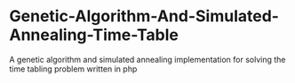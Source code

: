 # Genetic-Algorithm-And-Simulated-Annealing-Time-Table
A genetic algorithm and simulated annealing implementation for solving the time tabling problem written in php
